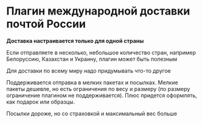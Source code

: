 # Плагин международной доставки почтой России

**Доставка настраивается только для одной страны**

Если отправляете в несколько, небольшое количество стран, например Белоруссию,
Казахстан и Украину, плагин может быть полезным

Для доставки по всему миру надо придумывать что-то другое

Поддерживается отправка в мелких пакетах и посылках. Мелкие пакеты дешевле,
но есть ограничения по весу и размеру (по размеру ограничение плагином не
поддерживается). Плюс придется оформлять, как подарок или образцы.

Посылки дороже, но со страховкой и максимальный вес больше
